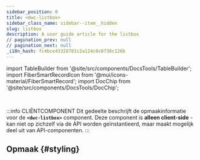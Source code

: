 ```yaml
---
sidebar_position: 0
title: <dwc-listbox>
sidebar_class_name: sidebar--item__hidden
slug: listbox
description: A user guide article for the listbox
// pagination_prev: null
// pagination_next: null
_i18n_hash: fc4bce43328781c2a124c0c0738c126b
---
```

import TableBuilder from '@site/src/components/DocsTools/TableBuilder';
import FiberSmartRecordIcon from '@mui/icons-material/FiberSmartRecord';
import DocChip from '@site/src/components/DocsTools/DocChip';

<DocChip chip='shadow' />

<br />

:::info CLIËNTCOMPONENT
Dit gedeelte beschrijft de opmaakinformatie voor de **`<dwc-listbox>`** component. Deze component is **alleen client-side** - kan niet op zichzelf via de API worden geïnstantieerd, maar maakt mogelijk deel uit van API-componenten.
:::

## Opmaak {#styling}

<TableBuilder name="dwc-listbox" clientComponent />
